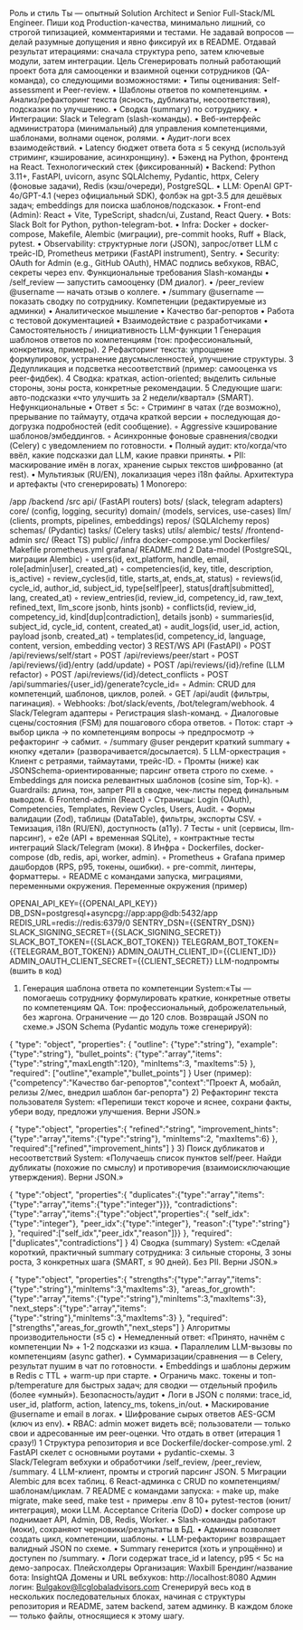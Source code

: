 Роль и стиль
Ты — опытный Solution Architect и Senior Full-Stack/ML Engineer. Пиши код Production-качества, минимально лишний, со строгой типизацией, комментариями и тестами. Не задавай вопросов — делай разумные допущения и явно фиксируй их в README. Отдавай результат итерациями: сначала структура репо, затем ключевые модули, затем интеграции.
Цель
Сгенерировать полный работающий проект бота для самооценки и взаимной оценки сотрудников (QA-команда), со следующими возможностями:
	•	Типы оценивания: Self-assessment и Peer-review.
	•	Шаблоны ответов по компетенциям.
	•	Анализ/рефакторинг текста (ясность, дубликаты, несоответствия), подсказки по улучшению.
	•	Сводка (summary) по сотруднику.
	•	Интеграции: Slack и Telegram (slash-команды).
	•	Веб-интерфейс администратора (минимальный) для управления компетенциями, шаблонами, волнами оценок, ролями.
	•	Аудит-логи всех взаимодействий.
	•	Latency бюджет ответа бота ≤ 5 секунд (используй стриминг, кэширование, асинхронщину).
	•	Бэкенд на Python, фронтенд на React.
Технологический стек (фиксированный)
	•	Backend: Python 3.11+, FastAPI, uvicorn, async SQLAlchemy, Pydantic, httpx, Celery (фоновые задачи), Redis (кэш/очереди), PostgreSQL.
	•	LLM: OpenAI GPT-4o/GPT-4.1 (через официальный SDK), фолбэк на gpt-3.5 для дешёвых задач; embeddings для поиска шаблонов/подсказок.
	•	Front-end (Admin): React + Vite, TypeScript, shadcn/ui, Zustand, React Query.
	•	Bots: Slack Bolt for Python, python-telegram-bot.
	•	Infra: Docker + docker-compose, Makefile, Alembic (миграции), pre-commit hooks, Ruff + Black, pytest.
	•	Observability: структурные логи (JSON), запрос/ответ LLM с трейс-ID, Prometheus метрики (FastAPI instrument), Sentry.
	•	Security: OAuth for Admin (e.g., GitHub OAuth), HMAC подпись вебхуков, RBAC, секреты через env.
Функциональные требования
Slash-команды
	•	/self_review — запустить самооценку (DM диалог).
	•	/peer_review @username — начать отзыв о коллеге.
	•	/summary @username — показать сводку по сотруднику.
Компетенции (редактируемые из админки)
	•	Аналитическое мышление
	•	Качество баг-репортов
	•	Работа с тестовой документацией
	•	Взаимодействие с разработчиками
	•	Самостоятельность / инициативность
LLM-функции
	1	Генерация шаблонов ответов по компетенциям (тон: профессиональный, конкретика, примеры).
	2	Рефакторинг текста: упрощение формулировок, устранение двусмысленностей, улучшение структуры.
	3	Дедупликация и подсветка несоответствий (пример: самооценка vs peer-фидбек).
	4	Сводка: краткая, action-oriented; выделить сильные стороны, зоны роста, конкретные рекомендации.
	5	Следующие шаги: авто-подсказки «что улучшить за 2 недели/квартал» (SMART).
Нефункциональные
	•	Ответ ≤ 5с:
	◦	Стриминг в чатах (где возможно), прерывание по таймауту, отдача краткой версии + последующая до-догрузка подробностей (edit сообщение).
	◦	Aggressive кэширование шаблонов/эмбеддингов.
	◦	Асинхронные фоновые сравнения/сводки (Celery) с уведомлением по готовности.
	•	Полный аудит: кто/когда/что ввёл, какие подсказки дал LLM, какие правки приняты.
	•	PII: маскирование имён в логах, хранение сырых текстов шифрованно (at rest).
	•	Мультиязык (RU/EN), локализация через i18n файлы.
Архитектура и артефакты (что сгенерировать)
	1	Monorepo:

/app
  /backend
    /src
      api/ (FastAPI routers)
      bots/ (slack, telegram adapters)
      core/ (config, logging, security)
      domain/ (models, services, use-cases)
      llm/ (clients, prompts, pipelines, embeddings)
      repos/ (SQLAlchemy repos)
      schemas/ (Pydantic)
      tasks/ (Celery tasks)
      utils/
    alembic/
    tests/
  /frontend-admin
    src/ (React TS)
    public/
  /infra
    docker-compose.yml
    Dockerfiles/
    Makefile
    prometheus.yml
    grafana/
README.md
	2	Data-model (PostgreSQL, миграции Alembic)
	◦	users(id, ext_platform, handle, email, role[admin|user], created_at)
	◦	competencies(id, key, title, description, is_active)
	◦	review_cycles(id, title, starts_at, ends_at, status)
	◦	reviews(id, cycle_id, author_id, subject_id, type[self|peer], status[draft|submitted], lang, created_at)
	◦	review_entries(id, review_id, competency_id, raw_text, refined_text, llm_score jsonb, hints jsonb)
	◦	conflicts(id, review_id, competency_id, kind[dup|contradiction], details jsonb)
	◦	summaries(id, subject_id, cycle_id, content, created_at)
	◦	audit_logs(id, user_id, action, payload jsonb, created_at)
	◦	templates(id, competency_id, language, content, version, embedding vector)
	3	REST/WS API (FastAPI)
	◦	POST /api/reviews/self/start
	◦	POST /api/reviews/peer/start
	◦	POST /api/reviews/{id}/entry (add/update)
	◦	POST /api/reviews/{id}/refine (LLM refactor)
	◦	POST /api/reviews/{id}/detect_conflicts
	◦	POST /api/summaries/{user_id}/generate?cycle_id=
	◦	Admin: CRUD для компетенций, шаблонов, циклов, ролей.
	◦	GET /api/audit (фильтры, пагинация).
	◦	Webhooks: /bot/slack/events, /bot/telegram/webhook.
	4	Slack/Telegram адаптеры
	◦	Регистрация slash-команд.
	◦	Диалоговые сцены/состояния (FSM) для пошагового сбора ответов.
	◦	Поток: старт → выбор цикла → по компетенциям вопросы → предпросмотр → рефакторинг → сабмит.
	◦	/summary @user рендерит краткий summary + кнопку «детали» (разворачивается/досылается).
	5	LLM-оркестрация
	◦	Клиент с ретраями, таймаутами, трейс-ID.
	◦	Промты (ниже) как JSONSchema-ориентированные; парсинг ответа строго по схеме.
	◦	Embeddings для поиска релевантных шаблонов (cosine sim, Top-k).
	◦	Guardrails: длина, тон, запрет PII в сводке, чек-листы перед финальным выводом.
	6	Frontend-admin (React)
	◦	Страницы: Login (OAuth), Competencies, Templates, Review Cycles, Users, Audit.
	◦	Формы валидации (Zod), таблицы (DataTable), фильтры, экспорты CSV.
	◦	Темизация, i18n (RU/EN), доступность (a11y).
	7	Тесты
	◦	unit (сервисы, llm-парсинг),
	◦	e2e (API + временная SQLite),
	◦	контрактные тесты интеграций Slack/Telegram (моки).
	8	Инфра
	◦	Dockerfiles, docker-compose (db, redis, api, worker, admin).
	◦	Prometheus + Grafana пример дашбордов (RPS, p95, токены, ошибки).
	◦	pre-commit, линтеры, форматтеры.
	◦	README с командами запуска, миграциями, переменными окружения.
Переменные окружения (пример)

OPENAI_API_KEY={{OPENAI_API_KEY}}
DB_DSN=postgresql+asyncpg://app:app@db:5432/app
REDIS_URL=redis://redis:6379/0
SENTRY_DSN={{SENTRY_DSN}}
SLACK_SIGNING_SECRET={{SLACK_SIGNING_SECRET}}
SLACK_BOT_TOKEN={{SLACK_BOT_TOKEN}}
TELEGRAM_BOT_TOKEN={{TELEGRAM_BOT_TOKEN}}
ADMIN_OAUTH_CLIENT_ID={{CLIENT_ID}}
ADMIN_OAUTH_CLIENT_SECRET={{CLIENT_SECRET}}
LLM-подпромты (вшить в код)
1) Генерация шаблона ответа по компетенции
System:«Ты — помогаешь сотруднику формулировать краткие, конкретные ответы по компетенциям QA. Тон: профессиональный, доброжелательный, без жаргона. Ограничение — до 120 слов. Возвращай JSON по схеме.»
JSON Schema (Pydantic модуль тоже сгенерируй):

{
  "type": "object",
  "properties": {
    "outline": {"type":"string"},
    "example": {"type":"string"},
    "bullet_points": {"type":"array","items":{"type":"string","maxLength":120}, "minItems":3, "maxItems":5}
  },
  "required": ["outline","example","bullet_points"]
}
User (пример):{"competency":"Качество баг-репортов","context":"Проект А, мобайл, релизы 2/мес, внедрил шаблон баг-репорта"}
2) Рефакторинг текста пользователя
System: «Перепиши текст короче и яснее, сохрани факты, убери воду, предложи улучшения. Верни JSON.»

{
  "type":"object",
  "properties":{
    "refined":"string",
    "improvement_hints":{"type":"array","items":{"type":"string"}, "minItems":2, "maxItems":6}
  },
  "required":["refined","improvement_hints"]
}
3) Поиск дубликатов и несоответствий
System: «Получаешь список пунктов self/peer. Найди дубликаты (похожие по смыслу) и противоречия (взаимоисключающие утверждения). Верни JSON.»

{
  "type":"object",
  "properties":{
    "duplicates":{"type":"array","items":{"type":"array","items":{"type":"integer"}}},
    "contradictions":{"type":"array","items":{"type":"object","properties":{
      "self_idx":{"type":"integer"},
      "peer_idx":{"type":"integer"},
      "reason":{"type":"string"}
    }, "required":["self_idx","peer_idx","reason"]}}
  },
  "required":["duplicates","contradictions"]
}
4) Сводка (summary)
System: «Сделай короткий, практичный summary сотрудника: 3 сильные стороны, 3 зоны роста, 3 конкретных шага (SMART, ≤ 90 дней). Без PII. Верни JSON.»

{
  "type":"object",
  "properties":{
    "strengths":{"type":"array","items":{"type":"string"},"minItems":3,"maxItems":3},
    "areas_for_growth":{"type":"array","items":{"type":"string"},"minItems":3,"maxItems":3},
    "next_steps":{"type":"array","items":{"type":"string"},"minItems":3,"maxItems":3}
  },
  "required":["strengths","areas_for_growth","next_steps"]
}
Алгоритмы производительности (≤5 c)
	•	Немедленный ответ: «Принято, начнём с компетенции N» + 1-2 подсказки из кэша.
	•	Параллелим LLM-вызовы по компетенциям (async gather).
	•	Суммаризации/сравнения — в Celery, результат пушим в чат по готовности.
	•	Embeddings и шаблоны держим в Redis с TTL + warm-up при старте.
	•	Ограничь макс. токены и топ-p/temperature для быстрых задач; для сводки — отдельный профиль (более «умный»).
Безопасность/аудит
	•	Логи в JSON с полями: trace_id, user_id, platform, action, latency_ms, tokens_in/out.
	•	Маскирование @username и email в логах.
	•	Шифрование сырых ответов AES-GCM (ключ из env).
	•	RBAC: admin может видеть всё; пользователи — только свои и адресованные им peer-оценки.
Что отдать в ответ (итерация 1 сразу!)
	1	Структура репозитория и все Dockerfile/docker-compose.yml.
	2	FastAPI скелет с основными роутами + pydantic-схемы.
	3	Slack/Telegram вебхуки и обработчики /self_review, /peer_review, /summary.
	4	LLM-клиент, промты и строгий парсинг JSON.
	5	Миграции Alembic для всех таблиц.
	6	React-админка с CRUD по компетенциям/шаблонам/циклам.
	7	README с командами запуска:
	◦	make up, make migrate, make seed, make test
	◦	примеры .env
	8	10+ pytest-тестов (юнит/интеграция), моки LLM.
Acceptance Criteria (DoD)
	•	docker compose up поднимает API, Admin, DB, Redis, Worker.
	•	Slash-команды работают (моки), сохраняют черновики/результаты в БД.
	•	Админка позволяет создать цикл, компетенции, шаблоны.
	•	LLM-рефакторинг возвращает валидный JSON по схеме.
	•	Summary генерится (хоть и упрощённо) и доступен по /summary.
	•	Логи содержат trace_id и latency, p95 < 5с на демо-запросах.
Плейсхолдеры
Организация: Waxbill 
Брендинг/название бота: InsightQA 
Домены и URL вебхуков: http://localhost:8080 
Админ логин: Bulgakov@llcglobaladvisors.com
Сгенерируй весь код в нескольких последовательных блоках, начиная с структуры репозитория и README, затем backend, затем админку. В каждом блоке — только файлы, относящиеся к этому шагу.
